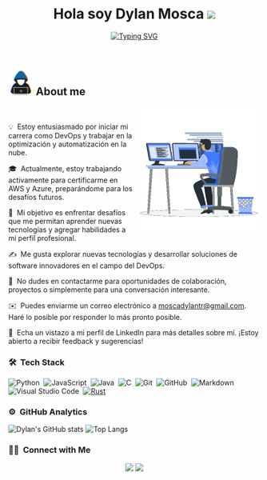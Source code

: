 
<h1 align="center"><b>Hola soy Dylan Mosca </b><img src="https://media.giphy.com/media/hvRJCLFzcasrR4ia7z/giphy.gif" width="35"></h1>
<!--  -->
<p align="center">
<a href="https://git.io/typing-svg"><img src="https://readme-typing-svg.herokuapp.com?font=Fira+Code&pause=1000&width=435&lines=DevOps+Engineer+%7C+Terraform+%7C+AWS+%7C;+Azure+%7C+Jenkins+%7C+Python+%7C+Rust+%7C" alt="Typing SVG" /></a>
</p>
<br>

## <picture><img src = "https://github.com/0xAbdulKhalid/0xAbdulKhalid/raw/main/assets/mdImages/about_me.gif" width = 50px></picture> **About me**

<picture> <img align="right" src="https://github.com/0xAbdulKhalid/0xAbdulKhalid/raw/main/assets/mdImages/Right_Side.gif" width = 250px></picture>

<br>

💡 &nbsp;Estoy entusiasmado por iniciar mi carrera como DevOps y trabajar en la optimización y automatización en la nube.

🎓 &nbsp;Actualmente, estoy trabajando activamente para certificarme en AWS y Azure, preparándome para los desafíos futuros.

🌱 &nbsp;Mi objetivo es enfrentar desafíos que me permitan aprender nuevas tecnologías y agregar habilidades a mi perfil profesional.

✍️ &nbsp;Me gusta explorar nuevas tecnologías y desarrollar soluciones de software innovadores en el campo del DevOps.

💬 &nbsp;No dudes en contactarme para oportunidades de colaboración, proyectos o simplemente para una conversación interesante.

✉️ &nbsp;Puedes enviarme un correo electrónico a [moscadylantr@gmail.com](mailto:moscadylantr@gmail.com). Haré lo posible por responder lo más pronto posible.

📄 &nbsp;Echa un vistazo a mi perfil de LinkedIn para más detalles sobre mí. ¡Estoy abierto a recibir feedback y sugerencias!

### 🛠 &nbsp;Tech Stack

![Python](https://img.shields.io/badge/-Python-05122A?style=flat&logo=python)&nbsp;
![JavaScript](https://img.shields.io/badge/-JavaScript-05122A?style=flat&logo=javascript)&nbsp;
![Java](https://img.shields.io/badge/-Java-05122A?style=flat&logo=Java&logoColor=FFA518)&nbsp;
![C](https://img.shields.io/badge/-C-05122A?style=flat&logo=C&logoColor=A8B9CC)&nbsp;
![Git](https://img.shields.io/badge/-Git-05122A?style=flat&logo=git)&nbsp;
![GitHub](https://img.shields.io/badge/-GitHub-05122A?style=flat&logo=github)&nbsp;
![Markdown](https://img.shields.io/badge/-Markdown-05122A?style=flat&logo=markdown)\
![Visual Studio Code](https://img.shields.io/badge/-Visual%20Studio%20Code-05122A?style=flat&logo=visual-studio-code&logoColor=007ACC)&nbsp;
[![Rust](https://img.shields.io/badge/-Rust-000000?style=flat&logo=rust&logoColor=white)](https://www.rust-lang.org/)

### ⚙️ &nbsp;GitHub Analytics

![Dylan's GitHub stats](https://github-readme-stats.vercel.app/api?username=dylan010&show_icons=true&theme=radical&hide=prs,issues)
![Top Langs](https://github-readme-stats.vercel.app/api/top-langs/?username=dylan010&layout=compact&theme=radical)


### 🤝🏻 &nbsp;Connect with Me

<p align="center">
<a href="https://linkedin.com/in/dylan-mosca"><img src="https://img.shields.io/badge/-Dylan%20Mosca-0077B5?style=flat&logo=Linkedin&logoColor=white"/></a>
<a href="mailto:moscadylantr@gmail.com"><img src="https://img.shields.io/badge/-moscadylantr@gmail.com-D14836?style=flat&logo=Gmail&logoColor=white"/></a>
</p>
